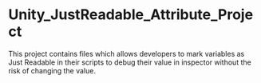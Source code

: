 # Unity_JustReadable_Attribute_Project
This project contains files which allows developers to mark variables as Just Readable in their scripts to debug their value in inspector without the risk of changing the value.
